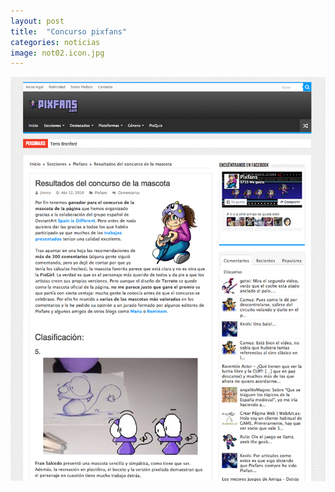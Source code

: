 ```yaml
---
layout: post
title:  "Concurso pixfans"
categories: noticias
image: not02.icon.jpg
---
```


![imagen](/img/not02.jpg)
